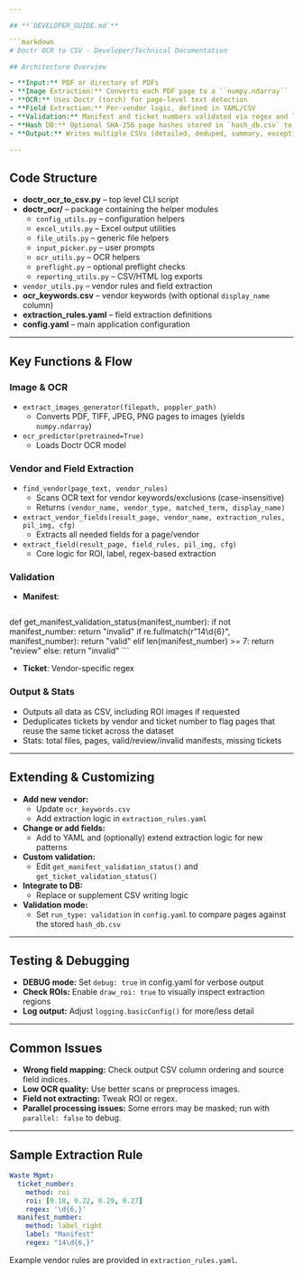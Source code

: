 ```yaml
---

## **`DEVELOPER_GUIDE.md`**

```markdown
# Doctr OCR to CSV - Developer/Technical Documentation

## Architecture Overview

- **Input:** PDF or directory of PDFs
- **Image Extraction:** Converts each PDF page to a ``numpy.ndarray``
- **OCR:** Uses Doctr (torch) for page-level text detection
- **Field Extraction:** Per-vendor logic, defined in YAML/CSV
- **Validation:** Manifest and ticket numbers validated via regex and length logic
- **Hash DB:** Optional SHA-256 page hashes stored in `hash_db.csv` to check duplicates across runs
- **Output:** Writes multiple CSVs (detailed, deduped, summary, exceptions) and ROI-marked images

---
```


## Code Structure

- **doctr_ocr_to_csv.py** – top level CLI script
- **doctr_ocr/** – package containing the helper modules
    - `config_utils.py` – configuration helpers
    - `excel_utils.py` – Excel output utilities
    - `file_utils.py` – generic file helpers
    - `input_picker.py` – user prompts
    - `ocr_utils.py` – OCR helpers
    - `preflight.py` – optional preflight checks
    - `reporting_utils.py` – CSV/HTML log exports
- `vendor_utils.py` – vendor rules and field extraction
- **ocr_keywords.csv** – vendor keywords (with optional `display_name` column)
- **extraction_rules.yaml** – field extraction definitions
- **config.yaml** – main application configuration

---

## Key Functions & Flow

### Image & OCR

- `extract_images_generator(filepath, poppler_path)`
    - Converts PDF, TIFF, JPEG, PNG pages to images (yields ``numpy.ndarray``)
- `ocr_predictor(pretrained=True)`
    - Loads Doctr OCR model

### Vendor and Field Extraction

- `find_vendor(page_text, vendor_rules)`
    - Scans OCR text for vendor keywords/exclusions (case-insensitive)
    - Returns `(vendor_name, vendor_type, matched_term, display_name)`
- `extract_vendor_fields(result_page, vendor_name, extraction_rules, pil_img, cfg)`
    - Extracts all needed fields for a page/vendor
- `extract_field(result_page, field_rules, pil_img, cfg)`
    - Core logic for ROI, label, regex-based extraction

### Validation

- **Manifest**:
    ```python
def get_manifest_validation_status(manifest_number):
        if not manifest_number:
            return "invalid"
        if re.fullmatch(r"14\d{6}", manifest_number):
            return "valid"
        elif len(manifest_number) >= 7:
            return "review"
        else:
            return "invalid"
    ```
- **Ticket**: Vendor-specific regex

### Output & Stats

- Outputs all data as CSV, including ROI images if requested
- Deduplicates tickets by vendor and ticket number to flag pages that reuse the same ticket across the dataset
- Stats: total files, pages, valid/review/invalid manifests, missing tickets

---

## Extending & Customizing

- **Add new vendor:**
    - Update `ocr_keywords.csv`
    - Add extraction logic in `extraction_rules.yaml`
- **Change or add fields:**
    - Add to YAML and (optionally) extend extraction logic for new patterns
- **Custom validation:**
    - Edit `get_manifest_validation_status()` and `get_ticket_validation_status()`
- **Integrate to DB:**
    - Replace or supplement CSV writing logic
- **Validation mode:**
    - Set `run_type: validation` in `config.yaml` to compare pages against the stored `hash_db.csv`

---

## Testing & Debugging

- **DEBUG mode:** Set `debug: true` in config.yaml for verbose output
- **Check ROIs:** Enable `draw_roi: true` to visually inspect extraction regions
- **Log output:** Adjust `logging.basicConfig()` for more/less detail

---

## Common Issues

- **Wrong field mapping:** Check output CSV column ordering and source field indices.
- **Low OCR quality:** Use better scans or preprocess images.
- **Field not extracting:** Tweak ROI or regex.
- **Parallel processing issues:** Some errors may be masked; run with `parallel: false` to debug.

---

## Sample Extraction Rule

```yaml
Waste Mgmt:
  ticket_number:
    method: roi
    roi: [0.18, 0.22, 0.29, 0.27]
    regex: '\d{6,}'
  manifest_number:
    method: label_right
    label: "Manifest"
    regex: "14\d{6,}"

```

Example vendor rules are provided in `extraction_rules.yaml`.
